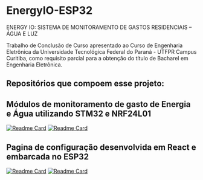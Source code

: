 # EnergyIO-ESP32

ENERGY IO: SISTEMA DE MONITORAMENTO DE GASTOS RESIDENCIAIS – ÁGUA E LUZ

Trabalho de Conclusão de Curso apresentado ao Curso de Engenharia Eletrônica da Universidade Tecnológica Federal do Paraná - UTFPR Campus Curitiba, como requisito parcial para a obtenção do título de Bacharel em Engenharia Eletrônica.

## Repositórios que compoem esse projeto:

## Módulos de monitoramento de gasto de Energia e Água utilizando STM32 e NRF24L01
[![Readme Card](https://github-readme-stats.vercel.app/api/pin/?username=gabriel-lido&theme=dark&repo=EnergyIO_STM32)](https://github.com/Gabriel-Lido/energyio_stm32) [![Readme Card](https://github-readme-stats.vercel.app/api/pin/?username=gabriel-lido&theme=dark&repo=Water_Sensor-STM32)](https://github.com/Gabriel-Lido/Water_sensor-stm32)

## Pagina de configuração desenvolvida em React e embarcada no ESP32

[![Readme Card](https://github-readme-stats.vercel.app/api/pin/?username=mateusm09&theme=dark&repo=settings-esp)](https://github.com/mateusm09/settings-esp) [![Readme Card](https://github-readme-stats.vercel.app/api/pin/?username=mateusm09&theme=dark&repo=settings-page)](https://github.com/mateusm09/settings-page)

<!-- ## App desenvolvido para visualização dos dados coletados e Repositório contendo o Protobuf do projeto

[![Readme Card](https://github-readme-stats.vercel.app/api/pin/?username=mateusm09&theme=dark&repo=tcc-app)](https://github.com/mateusm09/tcc-app) [![Readme Card](https://github-readme-stats.vercel.app/api/pin/?username=mateusm09&theme=dark&repo=tcc-proto)](https://github.com/mateusm09/tcc-proto) -->
